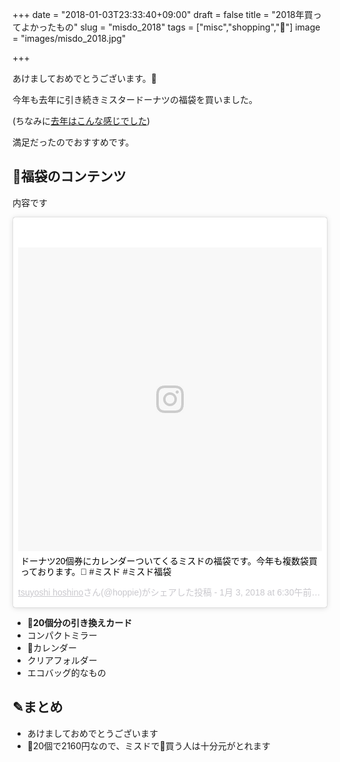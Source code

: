 +++
date = "2018-01-03T23:33:40+09:00"
draft = false
title = "2018年買ってよかったもの"
slug = "misdo_2018"
tags = ["misc","shopping","🍩"]
image = "images/misdo_2018.jpg"

+++

あけましておめでとうございます。🎍

今年も去年に引き続きミスタードーナツの福袋を買いました。

(ちなみに[去年はこんな感じでした](https://hoshinotsuyoshi.com/post/mr_donuts_fukubukuro/))

満足だったのでおすすめです。

<!--more-->


## 🍩福袋のコンテンツ

内容です

 <blockquote class="instagram-media" data-instgrm-captioned data-instgrm-permalink="https://www.instagram.com/p/BdfaA8hFeeH/" data-instgrm-version="8" style=" background:#FFF; border:0; border-radius:3px; box-shadow:0 0 1px 0 rgba(0,0,0,0.5),0 1px 10px 0 rgba(0,0,0,0.15); margin: 1px; max-width:658px; padding:0; width:99.375%; width:-webkit-calc(100% - 2px); width:calc(100% - 2px);"><div style="padding:8px;"> <div style=" background:#F8F8F8; line-height:0; margin-top:40px; padding:50.0% 0; text-align:center; width:100%;"> <div style=" background:url(data:image/png;base64,iVBORw0KGgoAAAANSUhEUgAAACwAAAAsCAMAAAApWqozAAAABGdBTUEAALGPC/xhBQAAAAFzUkdCAK7OHOkAAAAMUExURczMzPf399fX1+bm5mzY9AMAAADiSURBVDjLvZXbEsMgCES5/P8/t9FuRVCRmU73JWlzosgSIIZURCjo/ad+EQJJB4Hv8BFt+IDpQoCx1wjOSBFhh2XssxEIYn3ulI/6MNReE07UIWJEv8UEOWDS88LY97kqyTliJKKtuYBbruAyVh5wOHiXmpi5we58Ek028czwyuQdLKPG1Bkb4NnM+VeAnfHqn1k4+GPT6uGQcvu2h2OVuIf/gWUFyy8OWEpdyZSa3aVCqpVoVvzZZ2VTnn2wU8qzVjDDetO90GSy9mVLqtgYSy231MxrY6I2gGqjrTY0L8fxCxfCBbhWrsYYAAAAAElFTkSuQmCC); display:block; height:44px; margin:0 auto -44px; position:relative; top:-22px; width:44px;"></div></div> <p style=" margin:8px 0 0 0; padding:0 4px;"> <a href="https://www.instagram.com/p/BdfaA8hFeeH/" style=" color:#000; font-family:Arial,sans-serif; font-size:14px; font-style:normal; font-weight:normal; line-height:17px; text-decoration:none; word-wrap:break-word;" target="_blank">ドーナツ20個券にカレンダーついてくるミスドの福袋です。今年も複数袋買っております。🍩 #ミスド #ミスド福袋</a></p> <p style=" color:#c9c8cd; font-family:Arial,sans-serif; font-size:14px; line-height:17px; margin-bottom:0; margin-top:8px; overflow:hidden; padding:8px 0 7px; text-align:center; text-overflow:ellipsis; white-space:nowrap;"><a href="https://www.instagram.com/hoppie/" style=" color:#c9c8cd; font-family:Arial,sans-serif; font-size:14px; font-style:normal; font-weight:normal; line-height:17px;" target="_blank"> tsuyoshi hoshino</a>さん(@hoppie)がシェアした投稿 - <time style=" font-family:Arial,sans-serif; font-size:14px; line-height:17px;" datetime="2018-01-03T14:30:27+00:00"> 1月 3, 2018 at 6:30午前 PST</time></p></div></blockquote> <script async defer src="//platform.instagram.com/en_US/embeds.js"></script>

* **🍩20個分の引き換えカード**
* コンパクトミラー
* 📅カレンダー
* クリアフォルダー
* エコバッグ的なもの

## ✎まとめ

* あけましておめでとうございます
* 🍩20個で2160円なので、ミスドで🍩買う人は十分元がとれます
